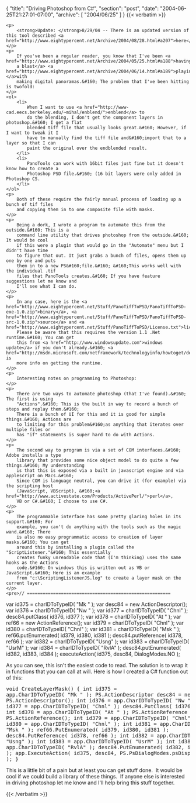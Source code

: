 {
  "title": "Driving Photoshop from C#",
  "section": "post",
  "date": "2004-06-25T21:27:01-07:00",
  "archive": [
    "2004/06/25"
  ]
}
{{< verbatim >}}

    <p>
        <strong>Update: </strong>8/29/04 -- There is an updated version of this tool described <a href="http://www.eightypercent.net/Archive/2004/08/28.html#a207">here</a>. 
    </p>
    <p>
        If you've been a regular reader, you know that I've been <a href="http://www.eightypercent.net/Archive/2004/05/25.html#a188">having
        a blast</a> <a href="http://www.eightypercent.net/Archive/2004/06/14.html#a189">playing </a>with
        making digital panoramas.&#160; The problem that I've been hitting is twofold: 
    </p>
    <ol>
        <li>
            When I want to use <a href="http://www-cad.eecs.berkeley.edu/~mihal/enblend/">enblend</a> to
            do the blending, I don't get the component layers in photoshop.&#160; I get a flat
            blended tiff file that usually looks great.&#160; However, if I want to tweak it I
            have to manually find the tiff file and&#160;import that to a layer so that I can
            paint the original over the endblended result. 
        </li>
        <li>
            PanoTools can work with 16bit files just fine but it doesn't know how to create a
            Photoshop PSD file.&#160; (16 bit layers were only added in Photoshop CS. 
        </li>
    </ol>
    <p>
        Both of these require the fairly manual process of loading up a bunch of tif files
        and copying them in to one composite file with masks. 
    </p>
    <p>
        Being a dork, I wrote a program to automate this from the outside.&#160; This is a
        command line utility that drives photoshop from the outside.&#160; It would be cool
        if this were a plugin that would go in the "Automate" menu but I didn't have time
        to figure that out. It just grabs a bunch of files, opens them up one by one and puts
        them in to a new PS&#160;file.&#160; &#160;This works well with the individual .tif
        files that PanoTools creates.&#160; If you have feature suggestions let me know and
        I'll see what I can do. 
    </p>
    <p>
        In any case, here is the <a href="http://www.eightypercent.net/Stuff/PanoTiffToPSD/PanoTiffToPSD-exe-1.0.zip">binary</a>, <a href="http://www.eightypercent.net/Stuff/PanoTiffToPSD/PanoTiffToPSD-src-1.0.zip">source</a> and <a href="http://www.eightypercent.net/Stuff/PanoTiffToPSD/License.txt">license</a>.&#160;
        Please be aware that this requires the version 1.1 .Net runtime.&#160; You can get
        this from <a href="http://www.windowsupdate.com">windows update</a> if you don't already.&#160; <a href="http://msdn.microsoft.com/netframework/technologyinfo/howtoget/default.aspx">Here</a> is
        more info on getting the runtime. 
    </p>
    <p>
        Interesting notes on programming to Photoshop: 
    </p>
    <p>
        There are two ways to automate photoshop (that I've found).&#160; The first is using
        "Actions".&#160; This is the built in way to record a bunch of steps and replay them.&#160;
        There is a bunch of UI for this and it is good for simple things.&#160; Actions are
        to limiting for this problem&#160;as anything that iterates over multiple files or
        has "if" statements is super hard to do with Actions. 
    </p>
    <p>
        The second way to program is via a set of COM interfaces.&#160; Adobe installs a type
        library that provides some nice object model to do quite a few things.&#160; My understanding
        is that this is exposed via a built in javascript engine and via applescript on Macs.&#160;
        Since COM is language neutral, you can drive it (for example) via the scripting host
        (JavaScript, VBScript), &#160;<a href="http://www.activestate.com/Products/ActivePerl/">perl</a>,
        VB or C#.&#160; I choose to use C#. 
    </p>
    <p>
        The programmable interface has some pretty glaring holes in its support.&#160; For
        example, you can't do anything with the tools such as the magic wand.&#160; There
        is also no easy programmatic access to creation of layer masks.&#160; You can get
        around this by installing a plugin called the "ScriptListener."&#160; This essentially
        creates funky unreadable code that (I'm thinking) uses the same hooks as the Actions
        code.&#160; On windows this is written out as VB or JavaScript.&#160; Here is an example
        from "c:\ScriptingListenerJS.log" to create a layer mask on the current layer. 
    </p>
    <pre>// =======================================================
var id375 = charIDToTypeID( "Mk  " );
    var desc84 = new ActionDescriptor();
    var id376 = charIDToTypeID( "Nw  " );
    var id377 = charIDToTypeID( "Chnl" );
    desc84.putClass( id376, id377 );
    var id378 = charIDToTypeID( "At  " );
        var ref66 = new ActionReference();
        var id379 = charIDToTypeID( "Chnl" );
        var id380 = charIDToTypeID( "Chnl" );
        var id381 = charIDToTypeID( "Msk " );
        ref66.putEnumerated( id379, id380, id381 );
    desc84.putReference( id378, ref66 );
    var id382 = charIDToTypeID( "Usng" );
    var id383 = charIDToTypeID( "UsrM" );
    var id384 = charIDToTypeID( "RvlA" );
    desc84.putEnumerated( id382, id383, id384 );
executeAction( id375, desc84, DialogModes.NO );</pre>
    <p>
        As you can see, this isn't the easiest code to read. The solution is to wrap it in
        functions that you can call at will. Here is how I created a C# function out of this: 
    </p>
    <pre>void CreateLayerMask()
{
    int id375 = app.CharIDToTypeID( "Mk  " );
    PS.ActionDescriptor desc84 = new PS.ActionDescriptor();
    int id376 = app.CharIDToTypeID( "Nw  " );
    int id377 = app.CharIDToTypeID( "Chnl" );
    desc84.PutClass( id376, id377 );
    int id378 = app.CharIDToTypeID( "At  " );
    PS.ActionReference ref66 = new PS.ActionReference();
    int id379 = app.CharIDToTypeID( "Chnl" );
    int id380 = app.CharIDToTypeID( "Chnl" );
    int id381 = app.CharIDToTypeID( "Msk " );
    ref66.PutEnumerated( id379, id380, id381 );
    desc84.PutReference( id378, ref66 );
    int id382 = app.CharIDToTypeID( "Usng" );
    int id383 = app.CharIDToTypeID( "UsrM" );
    int id384 = app.CharIDToTypeID( "RvlA" );
    desc84.PutEnumerated( id382, id383, id384 );
    app.ExecuteAction( id375, desc84, PS.PsDialogModes.psDisplayNoDialogs );
}</pre>
    <p>
        This is a little bit of a pain but at least you can get stuff done.&#160; It would
        be cool if we could build a library of these things.&#160; If anyone else is interested
        in driving photoshop let me know and I'll help bring this stuff together. 
    </p>

{{< /verbatim >}}
